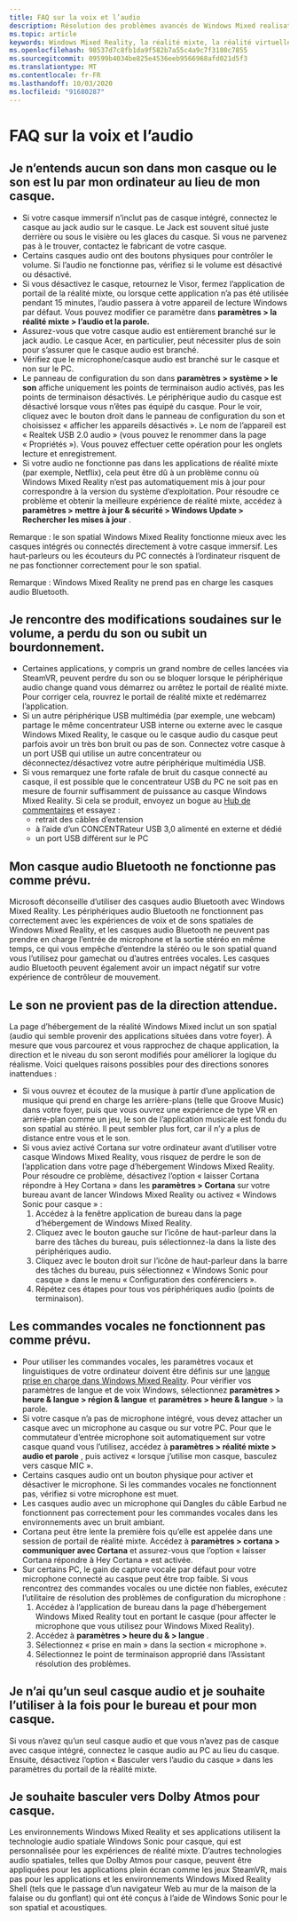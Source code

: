 ```yaml
---
title: FAQ sur la voix et l’audio
description: Résolution des problèmes avancés de Windows Mixed realisation qui va au-delà de notre documentation de support technique standard.
ms.topic: article
keywords: Windows Mixed Reality, la réalité mixte, la réalité virtuelle, VR, MR, dépannage, erreurs, aide, support, problèmes audio, problèmes vocaux
ms.openlocfilehash: 98537d7c8fb1da9f582b7a55c4a9c7f3180c7855
ms.sourcegitcommit: 09599b4034be825e4536eeb9566968afd021d5f3
ms.translationtype: MT
ms.contentlocale: fr-FR
ms.lasthandoff: 10/03/2020
ms.locfileid: "91680287"
---
```

# <a name="speech-and-audio-faqs"></a>FAQ sur la voix et l’audio

## <a name="i-cant-hear-any-sound-in-my-headset-or-sound-is-playing-through-my-computer-instead-of-my-headset"></a>Je n’entends aucun son dans mon casque ou le son est lu par mon ordinateur au lieu de mon casque.

* Si votre casque immersif n’inclut pas de casque intégré, connectez le casque au jack audio sur le casque. Le Jack est souvent situé juste derrière ou sous le visière ou les glaces du casque. Si vous ne parvenez pas à le trouver, contactez le fabricant de votre casque.
* Certains casques audio ont des boutons physiques pour contrôler le volume. Si l’audio ne fonctionne pas, vérifiez si le volume est désactivé ou désactivé.
* Si vous désactivez le casque, retournez le Visor, fermez l’application de portail de la réalité mixte, ou lorsque cette application n’a pas été utilisée pendant 15 minutes, l’audio passera à votre appareil de lecture Windows par défaut. Vous pouvez modifier ce paramètre dans **paramètres > la réalité mixte > l’audio et la parole.**
* Assurez-vous que votre casque audio est entièrement branché sur le jack audio. Le casque Acer, en particulier, peut nécessiter plus de soin pour s’assurer que le casque audio est branché.
* Vérifiez que le microphone/casque audio est branché sur le casque et non sur le PC.
* Le panneau de configuration du son dans **paramètres > système > le son** affiche uniquement les points de terminaison audio activés, pas les points de terminaison désactivés. Le périphérique audio du casque est désactivé lorsque vous n’êtes pas équipé du casque. Pour le voir, cliquez avec le bouton droit dans le panneau de configuration du son et choisissez « afficher les appareils désactivés ». Le nom de l’appareil est « Realtek USB 2.0 audio » (vous pouvez le renommer dans la page « Propriétés »). Vous pouvez effectuer cette opération pour les onglets lecture et enregistrement.
* Si votre audio ne fonctionne pas dans les applications de réalité mixte (par exemple, Netflix), cela peut être dû à un problème connu où Windows Mixed Reality n’est pas automatiquement mis à jour pour correspondre à la version du système d’exploitation. Pour résoudre ce problème et obtenir la meilleure expérience de réalité mixte, accédez à **paramètres > mettre à jour & sécurité > Windows Update > Rechercher les mises à jour** .

Remarque : le son spatial Windows Mixed Reality fonctionne mieux avec les casques intégrés ou connectés directement à votre casque immersif. Les haut-parleurs ou les écouteurs du PC connectés à l’ordinateur risquent de ne pas fonctionner correctement pour le son spatial.

Remarque : Windows Mixed Reality ne prend pas en charge les casques audio Bluetooth.

## <a name="im-experiencing-sudden-volume-changes-lost-audio-or-buzzing"></a>Je rencontre des modifications soudaines sur le volume, a perdu du son ou subit un bourdonnement.

* Certaines applications, y compris un grand nombre de celles lancées via SteamVR, peuvent perdre du son ou se bloquer lorsque le périphérique audio change quand vous démarrez ou arrêtez le portail de réalité mixte. Pour corriger cela, rouvrez le portail de réalité mixte et redémarrez l’application.
* Si un autre périphérique USB multimédia (par exemple, une webcam) partage le même concentrateur USB interne ou externe avec le casque Windows Mixed Reality, le casque ou le casque audio du casque peut parfois avoir un très bon bruit ou pas de son. Connectez votre casque à un port USB qui utilise un autre concentrateur ou déconnectez/désactivez votre autre périphérique multimédia USB.
* Si vous remarquez une forte rafale de bruit du casque connecté au casque, il est possible que le concentrateur USB du PC ne soit pas en mesure de fournir suffisamment de puissance au casque Windows Mixed Reality. Si cela se produit, envoyez un bogue au [Hub de commentaires](https://docs.microsoft.com/hololens/hololens-feedback) et essayez :
    * retrait des câbles d’extension
    * à l’aide d’un CONCENTRateur USB 3,0 alimenté en externe et dédié
    * un port USB différent sur le PC

## <a name="my-bluetooth-audio-headset-isnt-working-as-expected"></a>Mon casque audio Bluetooth ne fonctionne pas comme prévu.

Microsoft déconseille d’utiliser des casques audio Bluetooth avec Windows Mixed Reality. Les périphériques audio Bluetooth ne fonctionnent pas correctement avec les expériences de voix et de sons spatiales de Windows Mixed Reality, et les casques audio Bluetooth ne peuvent pas prendre en charge l’entrée de microphone et la sortie stéréo en même temps, ce qui vous empêche d’entendre la stéréo ou le son spatial quand vous l’utilisez pour gamechat ou d’autres entrées vocales. Les casques audio Bluetooth peuvent également avoir un impact négatif sur votre expérience de contrôleur de mouvement. 

## <a name="sound-isnt-coming-from-expected-directions"></a>Le son ne provient pas de la direction attendue.

La page d’hébergement de la réalité Windows Mixed inclut un son spatial (audio qui semble provenir des applications situées dans votre foyer). À mesure que vous parcourez et vous rapprochez de chaque application, la direction et le niveau du son seront modifiés pour améliorer la logique du réalisme. Voici quelques raisons possibles pour des directions sonores inattendues :

* Si vous ouvrez et écoutez de la musique à partir d’une application de musique qui prend en charge les arrière-plans (telle que Groove Music) dans votre foyer, puis que vous ouvrez une expérience de type VR en arrière-plan comme un jeu, le son de l’application musicale est fondu du son spatial au stéréo. Il peut sembler plus fort, car il n’y a plus de distance entre vous et le son. 
* Si vous aviez activé Cortana sur votre ordinateur avant d’utiliser votre casque Windows Mixed Reality, vous risquez de perdre le son de l’application dans votre page d’hébergement Windows Mixed Reality. Pour résoudre ce problème, désactivez l’option « laisser Cortana répondre à Hey Cortana » dans les **paramètres > Cortana** sur votre bureau avant de lancer Windows Mixed Reality ou activez « Windows Sonic pour casque » :
    1. Accédez à la fenêtre application de bureau dans la page d’hébergement de Windows Mixed Reality.
    2. Cliquez avec le bouton gauche sur l’icône de haut-parleur dans la barre des tâches du bureau, puis sélectionnez-la dans la liste des périphériques audio.
    3. Cliquez avec le bouton droit sur l’icône de haut-parleur dans la barre des tâches du bureau, puis sélectionnez « Windows Sonic pour casque » dans le menu « Configuration des conférenciers ».
    4. Répétez ces étapes pour tous vos périphériques audio (points de terminaison).

## <a name="speech-commands-are-not-working-as-expected"></a>Les commandes vocales ne fonctionnent pas comme prévu.

* Pour utiliser les commandes vocales, les paramètres vocaux et linguistiques de votre ordinateur doivent être définis sur une [langue prise en charge dans Windows Mixed Reality](https://support.microsoft.com/en-us/help/4039262/windows-10-mixed-reality-setup-faq#Languages). Pour vérifier vos paramètres de langue et de voix Windows, sélectionnez **paramètres > heure & langue > région & langue** et **paramètres > heure & langue** > la parole.
* Si votre casque n’a pas de microphone intégré, vous devez attacher un casque avec un microphone au casque ou sur votre PC. Pour que le commutateur d’entrée microphone soit automatiquement sur votre casque quand vous l’utilisez, accédez à **paramètres > réalité mixte > audio et parole** , puis activez « lorsque j’utilise mon casque, basculez vers casque MIC ».
* Certains casques audio ont un bouton physique pour activer et désactiver le microphone. Si les commandes vocales ne fonctionnent pas, vérifiez si votre microphone est muet.
* Les casques audio avec un microphone qui Dangles du câble Earbud ne fonctionnent pas correctement pour les commandes vocales dans les environnements avec un bruit ambiant.
* Cortana peut être lente la première fois qu’elle est appelée dans une session de portail de réalité mixte. Accédez à **paramètres > cortana > communiquer avec Cortana** et assurez-vous que l’option « laisser Cortana répondre à Hey Cortana » est activée.
* Sur certains PC, le gain de capture vocale par défaut pour votre microphone connecté au casque peut être trop faible. Si vous rencontrez des commandes vocales ou une dictée non fiables, exécutez l’utilitaire de résolution des problèmes de configuration du microphone :
    1. Accédez à l’application de bureau dans la page d’hébergement Windows Mixed Reality tout en portant le casque (pour affecter le microphone que vous utilisez pour Windows Mixed Reality).
    2. Accédez à **paramètres > heure du & > langue** .
    3. Sélectionnez « prise en main » dans la section « microphone ». 
    4. Sélectionnez le point de terminaison approprié dans l’Assistant résolution des problèmes.

## <a name="i-only-have-one-audio-headset-and-i-want-to-use-it-for-both-desktop-and-my-headset"></a>Je n’ai qu’un seul casque audio et je souhaite l’utiliser à la fois pour le bureau et pour mon casque.

Si vous n’avez qu’un seul casque audio et que vous n’avez pas de casque avec casque intégré, connectez le casque audio au PC au lieu du casque. Ensuite, désactivez l’option « Basculer vers l’audio du casque » dans les paramètres du portail de la réalité mixte.

## <a name="i-want-to-switch-to-dolby-atmos-for-headphones"></a>Je souhaite basculer vers Dolby Atmos pour casque.

Les environnements Windows Mixed Reality et ses applications utilisent la technologie audio spatiale Windows Sonic pour casque, qui est personnalisée pour les expériences de réalité mixte. D’autres technologies audio spatiales, telles que Dolby Atmos pour casque, peuvent être appliquées pour les applications plein écran comme les jeux SteamVR, mais pas pour les applications et les environnements Windows Mixed Reality Shell (tels que le passage d’un navigateur Web au mur de la maison de la falaise ou du gonflant) qui ont été conçus à l’aide de Windows Sonic pour le son spatial et acoustiques.
